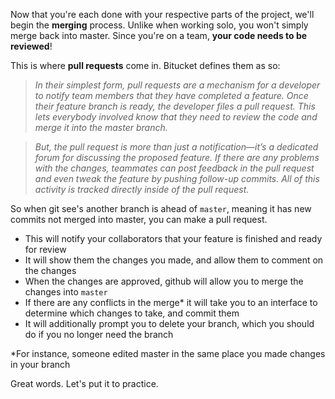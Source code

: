 
Now that you're each done with your respective parts of the project, we'll begin the **merging** process. Unlike when working solo, you won't simply merge back into master. Since you're on a team, **your code needs to be reviewed**!

  

This is where **pull requests** come in. Bitucket defines them as so:

  

> _In their simplest form, pull requests are a mechanism for a developer to notify team members that they have completed a feature. Once their feature branch is ready, the developer files a pull request. This lets everybody involved know that they need to review the code and merge it into the master branch._

>_But, the pull request is more than just a notification—it’s a dedicated forum for discussing the proposed feature. If there are any problems with the changes, teammates can post feedback in the pull request and even tweak the feature by pushing follow-up commits. All of this activity is tracked directly inside of the pull request._

  

So when git see's another branch is ahead of `master`, meaning it has new commits not merged into master, you can make a pull request.

-   This will notify your collaborators that your feature is finished and ready for review
-   It will show them the changes you made, and allow them to comment on the changes
-   When the changes are approved, github will allow you to merge the changes into `master`
-   If there are any conflicts in the merge* it will take you to an interface to determine which changes to take, and commit them
-   It will additionally prompt you to delete your branch, which you should do if you no longer need the branch

*For instance, someone edited master in the same place you made changes in your branch

  

Great words. Let's put it to practice.